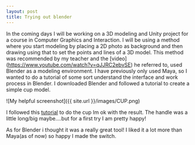 ```yaml
---
layout: post
title: Trying out blender
---
```


In the coming days I will be working on a 3D modeling and Unity project for a course in Computer Graphics and Interaction. I will be using a method where you start modeling by placing a 2D photo as background and then drawing using that to set the points and lines of a 3D model.
This method was recommended by my teacher and the  [video] (https://www.youtube.com/watch?v=qJJRC2ebvSE) he referred to, used Blender as a modeling environment. I have previously only used Maya, so I wanted to do a tutorial of some sort understand the interface and work process in Blender. I downloaded Blender and followed a tutorial to create a simple cup model.

![My helpful screenshot]({{ site.url }}/images/CUP.png)

I followed this [tutorial](https://www.youtube.com/watch?v=y__uzGKmxt8) to do the cup 
Im ok with the result. The handle was a little long/big maybe....but for a first try I am pretty happy!

As for Blender i thought it was a really great tool! I liked it a lot more than Maya(as of now) so happy I made the switch.
